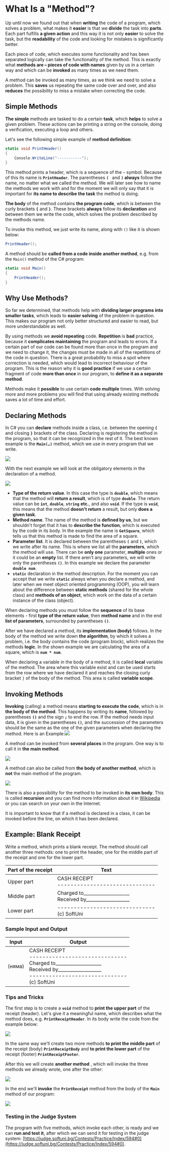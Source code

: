 # What Is a "Method"?

Up until now we found out that when **writing** the code of a program, which solves a problem, what makes it **easier** is that we **divide** the task into **parts**. Each part fulfills **a given action** and this way it is not only **easier** to solve the task, but the **readability** of the code and looking for mistakes is significantly better.

Each piece of code, which executes some functionality and has been separated logically can take the functionality of the method. This is exactly what **methods are – pieces of code with names** given by us in a certain way and which can be **invoked** as many times as we need them.

A method can be invoked as many times, as we think we need to solve a problem. This **saves** us repeating the same code over and over, and also **reduces** the possibility to miss a mistake when correcting the code.

## Simple Methods

**The simple** methods are tasked to do a certain **task**, which **helps** to solve a given problem. These actions can be printing a string on the console, doing a verification, executing a loop and others.

Let's see the following simple example of **method definition**:

```csharp
static void PrintHeader()
{
    Console.WriteLine("-----------");
}
```

This method prints a header, which is a sequence of the **`-`** symbol. Because of this its name is **`PrintHeader`**. The parentheses **`( `** and **`)` always** follow the name, no matter what we called the method. We will later see how to name the methods we work with and for the moment we will only say that it is important for **its name to describe the task** the method is doing.

**The body** of the method contains **the program code**, which is between the curly brackets **`{`** and **`}`**. These brackets **always** follow its **declaration** and between them we write the code, which solves the problem described by the methods name.

To invoke this method, we just write its name, along with `()` like it is shown below:
```csharp
PrintHeader();
```

A method should be **called from a code inside another method**, e.g. from the `Main()` method of the C# program:
```csharp
static void Main()
{
    PrintHeader();
}
```



## Why Use Methods?

So far we determined, that methods help with **dividing larger programs into smaller tasks**, which leads to **easier solving** of the problem in question. This makes our program not only better structured and easier to read, but more understandable as well.

By using methods we **avoid repeating** code. **Repetition** is **bad** practice, because it **complicates maintaining** the program and leads to errors. If a certain part of our code can be found more than once in the program and we need to change it, the changes must be made in all of the repetitions of the code in question. There is a great probability to miss a spot where correction is needed, which would lead to incorrect behaviour of the program. This is the reason why it is **good practice** if we use a certain fragment of code **more than once** in our program, to **define it as a separate method**.

Methods make it **possible** to use certain **code multiple** times. With solving more and more problems you will find that using already existing methods saves a lot of time and effort.

## Declaring Methods

In C# you can **declare** methods inside a class, i.e. between the opening **`{`** and closing **`}`** brackets of the class. Declaring is registering the method in the program, so that it can be recognized in the rest of it. The best known example is the **`Main(…)`** method, which we use in every program that we write.

![](/assets/chapter-10-images/02.Declaring-methods-01.png)

With the next example we will look at the obligatory elements in the declaration of a method.

![](/assets/chapter-10-images/02.Declaring-methods-02.png)

* **Type of the return value**. In this case the type is **`double`**, which means that the method will **return a result**, which is of type **`double`**. The return value can be **`int`**, **`double`**, **`string`** **etc.**, and also **`void`**. If the type is **`void`**, this means that the method **doesn't return** a result, but only **does a given task**.
* **Method name**. The name of the method is **defined by us**, but we shouldn't forget that it has to **describe the function**, which is executed by the code in its body. In the example the name is **`GetSquare`**, which tells us that this method is made to find the area of a square.
* **Parameter list**. It is declared between the parentheses **`(`** and **`)`**, which we write after its name. This is where we list all the **parameters**, which the method will use. There can be **only one** parameter, **multiple** ones or it could be an **empty** list. If there aren't any parameters, we will write only the parentheses **`()`**. In this example we declare the parameter **`double num`**.
* **`static`** declaration in the method description. For the moment you can accept that we write **`static`** always when you declare a method, and later when we meet object oriented programming (OOP), you will learn about the difference between **static methods** (shared for the whole class) and **methods of an object**, which work on the data of a certain instance of the class (object).

When declaring methods you must follow the **sequence** of its base elements - first **type of the return value**, then **method name** and in the end **list of parameters**, surrounded by parentheses **`()`**.

After we have declared a method, its **implementation (body)** follows. In the body of the method we write down **the algorithm**, by which it solves a problem, i.e. the body contains the code (program block), which realizes the methods **logic**. In the shown example we are calculating the area of a square, which is **`num * num`**. 

When declaring a variable in the body of a method, it is called **local** variable of the method. The area where this variable exist and can be used starts from the row where we have declared it and reaches the closing curly bracket `}` of the body of the method. This area is called **variable scope**.

## Invoking Methods

**Invoking** (calling) a method means **starting to execute the code**, which is in **the body of the method**. This happens by writing its **name**, followed by parentheses **`()`** and the sign **`;`** to end the row. If the method needs input data, it is given in the parentheses **`()`**, and the succession of the parameters should be the same as the one of the given parameters when declaring the method. Here is an Example:![](/assets/chapter-10-images/03.Invoking-methods-01.png)

A method can be invoked from **several places** in the program. One way is to call it in **the main method**.

![](/assets/chapter-10-images/03.Invoking-methods-02.png)

A method can also be called from **the body of another method**, which is **not** the main method of the program.

![](/assets/chapter-10-images/03.Invoking-methods-03.png)

There is also a possibility for the method to be invoked in **its own body**. This is called **recursion** and you can find more information about it in [Wikipedia](https://bg.wikipedia.org/wiki/%D0%A0%D0%B5%D0%BA%D1%83%D1%80%D1%81%D0%B8%D1%8F) or you can search on your own in the Internet.

It is important to know that if a method is declared in a class, it can be invoked before the line, on which it has been declared.

## Example: Blank Receipt

Write a method, which prints a blank receipt. The method should call another three methods: one to print the header, one for the middle part of the receipt and one for the lower part.

|Part of the receipt|Text|
| --- | --- |
|Upper part|CASH RECEIPT<br>------------------------------|
|Middle part|Charged to\_\_\_\_\_\_\_\_\_\_\_\_\_\_\_\_\_\_\_\_<br>Received by\_\_\_\_\_\_\_\_\_\_\_\_\_\_\_\_\_\_\_|
|Lower part|------------------------------<br>(c) SoftUni|

### Sample Input and Output

| Input | Output |
| --- | --- |
|(няма)|CASH RECEIPT<br>------------------------------<br>Charged to\_\_\_\_\_\_\_\_\_\_\_\_\_\_\_\_\_\_\_\_<br>Received by\_\_\_\_\_\_\_\_\_\_\_\_\_\_\_\_\_\_\_<br>------------------------------<br>(c) SoftUni|

### Tips and Tricks

The first step is to create a **`void`** method to **print the upper part** of the receipt (header). Let's give it a meaningful name, which describes what the method does, e.g. **`PrintReceiptHeader`**. In its body write the code from the example below:

![](/assets/chapter-10-images/04.Print-receipt-01.png)

In the same way we'll create two more methods **to print the middle part** of the receipt (body) **`PrintReceiptBody`** and **to print the lower part** of the receipt (footer) **`PrintReceiptFooter`**.

After this we will create **another method** , which will invoke the three methods we already wrote, one after the other:

![](/assets/chapter-10-images/04.Print-receipt-02.png)

In the end we'll **invoke** the **`PrintReceipt`** method from the body of the **`Main`** method of our program:

![](/assets/chapter-10-images/04.Print-receipt-03.png)

### Testing in the Judge System

The program with five methods, which invoke each other, is ready and we can **run and test it**, after which we can send it for testing in the judge system: [https://judge.softuni.bg/Contests/Practice/Index/594#0](https://judge.softuni.bg/Contests/Practice/Index/594#0).

